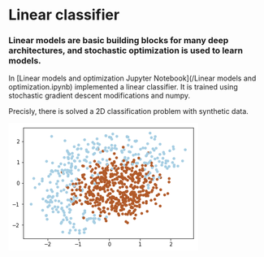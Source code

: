 # Linear classifier

### Linear models are basic building blocks for many deep architectures, and stochastic optimization is used to learn models.

In [Linear models and optimization Jupyter Notebook](/Linear models and optimization.ipynb) implemented a linear classifier. It is trained using stochastic gradient descent modifications and numpy.

Precisly, there is solved a 2D classification problem with synthetic data.

![Alt](syntheticData.png "Data")